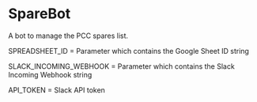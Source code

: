 # SpareBot
A bot to manage the PCC spares list.

SPREADSHEET_ID = Parameter which contains the Google Sheet ID string

SLACK_INCOMING_WEBHOOK = Parameter which contains the Slack Incoming Webhook string

API_TOKEN = Slack API token

